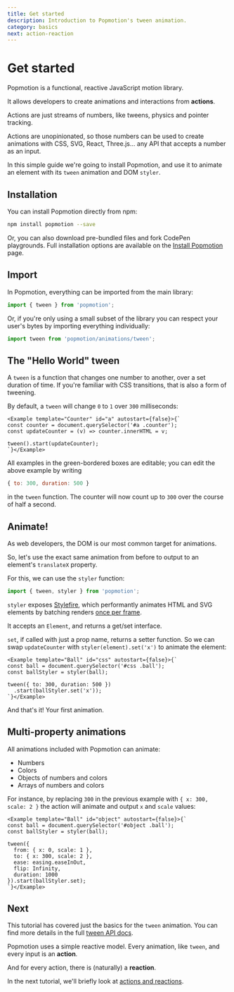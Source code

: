 ```yaml
---
title: Get started
description: Introduction to Popmotion's tween animation.
category: basics
next: action-reaction
---
```


# Get started

Popmotion is a functional, reactive JavaScript motion library.

It allows developers to create animations and interactions from **actions**.

Actions are just streams of numbers, like tweens, physics and pointer tracking.

Actions are unopinionated, so those numbers can be used to create animations with CSS, SVG, React, Three.js... any API that accepts a number as an input.

In this simple guide we're going to install Popmotion, and use it to animate an element with its `tween` animation and DOM `styler`.

## Installation

You can install Popmotion directly from npm:

```bash
npm install popmotion --save
```

Or, you can also download pre-bundled files and fork CodePen playgrounds. Full installation options are available on the [Install Popmotion](/learn/install) page.

## Import

In Popmotion, everything can be imported from the main library:

```javascript
import { tween } from 'popmotion';
```

Or, if you're only using a small subset of the library you can respect your user's bytes by importing everything individually:

```javascript
import tween from 'popmotion/animations/tween';
```

## The "Hello World" tween

A `tween` is a function that changes one number to another, over a set duration of time. If you're familiar with CSS transitions, that is also a form of tweening.

By default, a `tween` will change `0` to `1` over `300` milliseconds:

```marksy
<Example template="Counter" id="a" autostart={false}>{`
const counter = document.querySelector('#a .counter');
const updateCounter = (v) => counter.innerHTML = v;

tween().start(updateCounter);
`}</Example>
```

All examples in the green-bordered boxes are editable; you can edit the above example by writing

```javascript
{ to: 300, duration: 500 }
```

in the `tween` function. The counter will now count up to `300` over the course of half a second.

## Animate!

As web developers, the DOM is our most common target for animations.

So, let's use the exact same animation from before to output to an element's `translateX` property.

For this, we can use the `styler` function:

```javascript
import { tween, styler } from 'popmotion';
```

`styler` exposes [Stylefire](/api/stylefire), which performantly animates HTML and SVG elements by batching renders [once per frame](/api/framesync).

It accepts an `Element`, and returns a get/set interface.

`set`, if called with just a prop name, returns a setter function. So we can swap `updateCounter` with `styler(element).set('x')` to animate the element:

```marksy
<Example template="Ball" id="css" autostart={false}>{`
const ball = document.querySelector('#css .ball');
const ballStyler = styler(ball);

tween({ to: 300, duration: 500 })
  .start(ballStyler.set('x'));
`}</Example>
```

And that's it! Your first animation. 

## Multi-property animations

All animations included with Popmotion can animate:

- Numbers
- Colors
- Objects of numbers and colors
- Arrays of numbers and colors

For instance, by replacing `300` in the previous example with `{ x: 300, scale: 2 }` the action will animate and output `x` and `scale` values:

```marksy
<Example template="Ball" id="object" autostart={false}>{`
const ball = document.querySelector('#object .ball');
const ballStyler = styler(ball);

tween({
  from: { x: 0, scale: 1 },
  to: { x: 300, scale: 2 },
  ease: easing.easeInOut,
  flip: Infinity,
  duration: 1000
}).start(ballStyler.set);
`}</Example>
```

## Next

This tutorial has covered just the basics for the `tween` animation. You can find more details in the full [tween API docs](/api/tween).

Popmotion uses a simple reactive model. Every animation, like `tween`, and every input is an **action**.

And for every action, there is (naturally) a **reaction**.

In the next tutorial, we'll briefly look at [actions and reactions](/learn/action-reaction).

